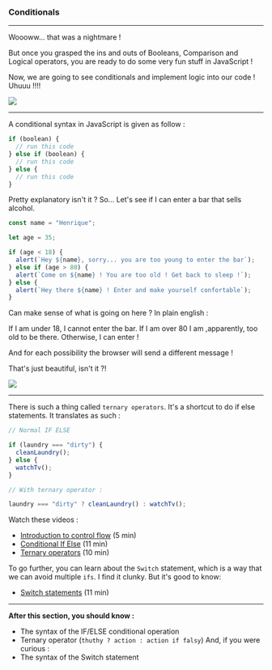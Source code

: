 ### Conditionals

---

Woooww... that was a nightmare !

But once you grasped the ins and outs of Booleans, Comparison and Logical operators, you are ready to do some very fun stuff in JavaScript !

Now, we are going to see conditionals and implement logic into our code ! Uhuuu !!!!

![](https://media.giphy.com/media/kZJrPrzrWGNyvDwouY/giphy.gif)

---

A conditional syntax in JavaScript is given as follow :

```js
if (boolean) {
  // run this code
} else if (boolean) {
  // run this code
} else {
  // run this code
}
```

Pretty explanatory isn't it ?
So... Let's see if I can enter a bar that sells alcohol.

```js
const name = "Henrique";

let age = 35;

if (age < 18) {
  alert(`Hey ${name}, sorry... you are too young to enter the bar`);
} else if (age > 80) {
  alert(`Come on ${name} ! You are too old ! Get back to sleep !`);
} else {
  alert(`Hey there ${name} ! Enter and make yourself confortable`);
}
```

Can make sense of what is going on here ? In plain english :

If I am under 18, I cannot enter the bar. If I am over 80 I am ,apparently, too old to be there. Otherwise, I can enter !

And for each possibility the browser will send a different message !

That's just beautiful, isn't it ?!

![](https://media.giphy.com/media/p8GJOXwSNzQPu/giphy.gif)

---

There is such a thing called `ternary operators`.
It's a shortcut to do if else statements. It translates as such :

```js
// Normal IF ELSE

if (laundry === "dirty") {
  cleanLaundry();
} else {
  watchTv();
}

// With ternary operator :

laundry === "dirty" ? cleanLaundry() : watchTv();
```

Watch these videos :

- [Introduction to control flow](https://youtu.be/-VxB_96Q3Ps?si=cBwOvyJ3TcAnhTfs) (5 min)
- [Conditional If Else](https://youtu.be/oUjiIPOZxSk?si=mXTSKikPeknLTH0J) (11 min)
- [Ternary operators](https://youtu.be/Ip-5m6kSL8k?si=MfgodF_8-nqo8mLA) (10 min)

To go further, you can learn about the `Switch` statement, which is a way that we can avoid multiple `ifs`. I find it clunky. But it's good to know:

- [Switch statements](https://youtu.be/JTFSZhbpQ9A?si=huC3lmCSr9XxGrLS) (11 min)

---

**After this section, you should know :**

- The syntax of the IF/ELSE conditional operation
- Ternary operator (`thuthy ? action : action if falsy`)
  And, if you were curious :
- The syntax of the Switch statement
